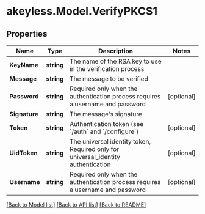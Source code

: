 # akeyless.Model.VerifyPKCS1

## Properties

Name | Type | Description | Notes
------------ | ------------- | ------------- | -------------
**KeyName** | **string** | The name of the RSA key to use in the verification process | 
**Message** | **string** | The message to be verified | 
**Password** | **string** | Required only when the authentication process requires a username and password | [optional] 
**Signature** | **string** | The message&#39;s signature | 
**Token** | **string** | Authentication token (see &#x60;/auth&#x60; and &#x60;/configure&#x60;) | [optional] 
**UidToken** | **string** | The universal identity token, Required only for universal_identity authentication | [optional] 
**Username** | **string** | Required only when the authentication process requires a username and password | [optional] 

[[Back to Model list]](../README.md#documentation-for-models) [[Back to API list]](../README.md#documentation-for-api-endpoints) [[Back to README]](../README.md)

